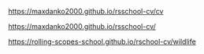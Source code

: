 https://maxdanko2000.github.io/rsschool-cv/cv

https://maxdanko2000.github.io/rsschool-cv/

https://rolling-scopes-school.github.io/rschool-cv/wildlife
